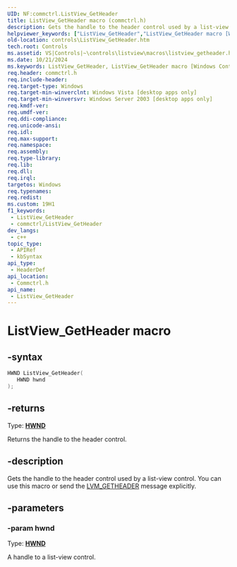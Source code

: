 ```yaml
---
UID: NF:commctrl.ListView_GetHeader
title: ListView_GetHeader macro (commctrl.h)
description: Gets the handle to the header control used by a list-view control. You can use this macro or send the LVM_GETHEADER message explicitly.
helpviewer_keywords: ["ListView_GetHeader","ListView_GetHeader macro [Windows Controls]","_win32_ListView_GetHeader","_win32_ListView_GetHeader_cpp","commctrl/ListView_GetHeader","controls.ListView_GetHeader","controls._win32_ListView_GetHeader"]
old-location: controls\ListView_GetHeader.htm
tech.root: Controls
ms.assetid: VS|Controls|~\controls\listview\macros\listview_getheader.htm
ms.date: 10/21/2024
ms.keywords: ListView_GetHeader, ListView_GetHeader macro [Windows Controls], _win32_ListView_GetHeader, _win32_ListView_GetHeader_cpp, commctrl/ListView_GetHeader, controls.ListView_GetHeader, controls._win32_ListView_GetHeader
req.header: commctrl.h
req.include-header: 
req.target-type: Windows
req.target-min-winverclnt: Windows Vista [desktop apps only]
req.target-min-winversvr: Windows Server 2003 [desktop apps only]
req.kmdf-ver: 
req.umdf-ver: 
req.ddi-compliance: 
req.unicode-ansi: 
req.idl: 
req.max-support: 
req.namespace: 
req.assembly: 
req.type-library: 
req.lib: 
req.dll: 
req.irql: 
targetos: Windows
req.typenames: 
req.redist: 
ms.custom: 19H1
f1_keywords:
 - ListView_GetHeader
 - commctrl/ListView_GetHeader
dev_langs:
 - c++
topic_type:
 - APIRef
 - kbSyntax
api_type:
 - HeaderDef
api_location:
 - Commctrl.h
api_name:
 - ListView_GetHeader
---
```


# ListView_GetHeader macro

## -syntax

```cpp
HWND ListView_GetHeader(
   HWND hwnd
);
```

## -returns

Type: **[HWND](/windows/desktop/winprog/windows-data-types)**

Returns the handle to the header control.


## -description

Gets the handle to the header control used by a list-view control. You can use this macro or send the <a href="/windows/desktop/Controls/lvm-getheader">LVM_GETHEADER</a> message explicitly.

## -parameters

### -param hwnd

Type: <b><a href="/windows/desktop/WinProg/windows-data-types">HWND</a></b>

A handle to a list-view control.
